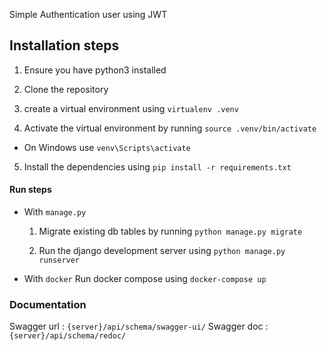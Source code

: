 Simple Authentication user using JWT 

## Installation steps

1. Ensure you have python3 installed

2. Clone the repository
3. create a virtual environment using `virtualenv .venv`
4. Activate the virtual environment by running `source .venv/bin/activate`

- On Windows use `venv\Scripts\activate`

5. Install the dependencies using `pip install -r requirements.txt`

#### Run steps
- With `manage.py`
  1. Migrate existing db tables by running `python manage.py migrate`

  2. Run the django development server using `python manage.py runserver`


- With `docker`
    Run docker compose using `docker-compose up`

### Documentation
Swagger url : `{server}/api/schema/swagger-ui/`
Swagger doc : `{server}/api/schema/redoc/`